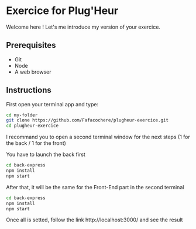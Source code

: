 # Exercice for Plug'Heur

Welcome here ! Let's me introduce my version of your exercice.

## Prerequisites
- Git
- Node
- A web browser

## Instructions

First open your terminal app and type:

``` sh
cd my-folder
git clone https://github.com/Fafacochere/plugheur-exercice.git
cd plugheur-exercice
```

I recommand you to open a second terminal window for the next steps (1 for the back / 1 for the front)

You have to launch the back first
``` sh
cd back-express
npm install
npm start
```

After that, it will be the same for the Front-End part in the second terminal
``` sh
cd back-express
npm install
npm start
```

Once all is setted, follow the link http://localhost:3000/ and see the result


